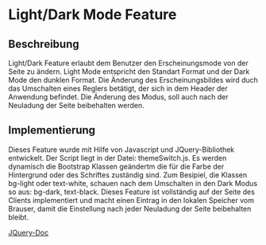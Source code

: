 # Light/Dark Mode Feature

## Beschreibung
Light/Dark Feature erlaubt dem Benutzer den Erscheinungsmode von der Seite zu ändern. Light Mode entspricht den Standart Format und der Dark Mode den dunklen Format. Die Änderung des Erscheinungsbildes wird duch das Umschalten eines Reglers betätigt, der sich in dem Header der Anwendung befindet. Die Änderung des Modus, soll auch nach der Neuladung der Seite beibehalten werden.

## Implementierung
Dieses Feature wurde mit Hilfe von Javascript und JQuery-Bibliothek entwickelt. Der Script liegt in der Datei: themeSwitch.js. Es werden dynamisch die Bootstrap Klassen geändertm die für die Farbe der Hintergrund oder des Schriftes zuständig sind. Zum Besipiel, die Klassen bg-light oder text-white, schauen nach dem Umschalten in den Dark Modus so aus: bg-dark, text-black. Dieses Feature ist vollständig auf der Seite des Clients implementiert und macht einen Eintrag in den lokalen Speicher vom Brauser, damit die Einstellung nach jeder Neuladung der Seite beibehalten bleibt. 

[JQuery-Doc](https://api.jquery.com/)